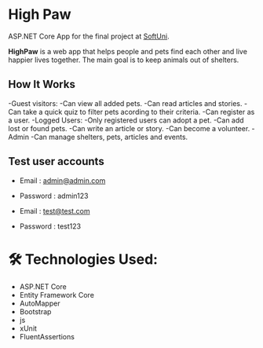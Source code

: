 # High Paw
ASP.NET Core App for the final project at [SoftUni](https://softuni.bg/).

**HighPaw** is a web app that helps people and pets find each other and live happier lives together. The main goal is to keep animals out of shelters. 

## How It Works
-Guest visitors:
  -Can view all added pets.
  -Can read articles and stories.
  -Can take a quick quiz to filter pets acording to their criteria.
  -Can register as a user.
-Logged Users:
  -Only registered users can adopt a pet.
  -Can add lost or found pets.
  -Can write an article or story.
  -Can become a volunteer.
-Admin
  -Can manage shelters, pets, articles and events.
  
## Test user accounts
- Email : admin@admin.com
- Password : admin123

- Email : test@test.com
- Password : test123

# 🛠 Technologies Used:

- ASP.NET Core
- Entity Framework Core
- AutoMapper
- Bootstrap
- js
- xUnit
- FluentAssertions

